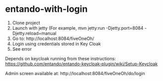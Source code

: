 # entando-with-login

1. Clone project
2. Launch with jetty (For example, mvn jetty:run -Djetty.port=8084 -Djetty.reload=manual
3. Go to: http://localhost:8084/fiveOneOh/
4. Login using credentials stored in Key Cloak
5. See error


Depends on keycloak running from these instructions:
https://github.com/entando/entando-keycloak-plugin/wiki/Setup-Keycloak

Admin screen available at:
http://localhost:8084/fiveOneOh/do/login
